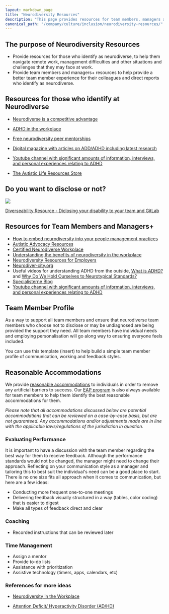 ```yaml
---
layout: markdown_page
title: "Neurodiversity Resources"
description: "This page provides resources for team members, managers and those who identify as neurodiverse"
canonical_path: "/company/culture/inclusion/neurodiversity-resources/"
---
```


## The purpose of Neurodiversity Resources 

- Provide resources for those who identify as neurodiverse, to help them navigate remote work, management difficulties and other situations and challenges that they may face at work. 
- Provide team members and managers+ resources to help provide a better team member experience for their colleagues and direct reports who identify as neurodiverse. 

## Resources for those who identify at Neurodiverse
- [Neurodiverse is a competitive advantage](https://hbr.org/2017/05/neurodiversity-as-a-competitive-advantage)
- [ADHD in the workplace](https://www.webmd.com/add-adhd/adhd-in-the-workplace)
- [Free neurodiversity peer mentorships](https://www.neurodiver-city.org/)
- [Digital magazine with articles on ADD/ADHD including latest research](https://www.additudemag.com/)
- [Youtube channel with significant amounts of information, interviews, and personal experiences relating to ADHD](https://www.youtube.com/c/HowtoADHD)

- [The Autistic Life Resources Store](https://www.theautistic.life/shop?Collection=Worksheets)

## Do you want to disclose or not?
 
[![](https://mermaid.ink/img/pako:eNp1VMtu2zAQ_JWFLr0k_QAfatRRYvcVBGgugZzDmlxLhCVS5cOGEeffuxQpQQ4Qn2R6ODM7s9ZbIYykYlHUFvsGnsutBv58rzbo4GwCdKixJgvCdB1pTxKMBm9ReQeWWown3kSoBU3BGqmOZJ3yZ1A6IVS8kSE92b2xTCpo-QpZ7Pb22-WF3AVWLHukQdfSv0Ausp-MPQAKNmDkQOaAKRKd60movRIfpVmuU17VbG8uCco5Zl3C60z50VzgrvqDZ9DGM1EaSConWuMI0INvlAOvOsrXVpPhMhn2DTFStKg6BzsiDS70vbHR_u6crOYgl3OOKH1f3fFISlKEHJSuAcfhhznnk8NJ-cYEP7oLlkfaD3lJM9jfE7WxK77pcdeOjsvJ8UP1wmiBbNGbHhqaKCzUBlsHcVYDNfnPQn-8yvorlEO3zKfaFk6o_Ty_5dxBnHddZfxgdR4NNx1aDozG9FhiGi_TyZg154PuylJyKrJT1DJ1puKO7lsSsQhex7Xyv3H3xcER27gH2dsDe4NNxfmMK7nhk_S0jr-l6H4O0blmcCnG0rKzWFz2-rGDMc7oPE824OKqvc5VYjy_pn4mBV7ytBixfd6OJzI9s64Ci5Jz8ITWa8ZxGFGi_LGCZ8IOcBdX5brEFA1xyLxeJxz-Kdj31qBorsrIxoqboiP-8yjJ74i3eLYt-H5H22LBjxLtYVts9TvjQs8idC-VN7ZYeBvopsDgzd-zFuP3hCkV8uumS4fv_wEf0Zan)](https://mermaid.live/edit/#pako:eNp1VMtu2zAQ_JWFLr0k_QAfatRRYvcVBGgugZzDmlxLhCVS5cOGEeffuxQpQQ4Qn2R6ODM7s9ZbIYykYlHUFvsGnsutBv58rzbo4GwCdKixJgvCdB1pTxKMBm9ReQeWWown3kSoBU3BGqmOZJ3yZ1A6IVS8kSE92b2xTCpo-QpZ7Pb22-WF3AVWLHukQdfSv0Ausp-MPQAKNmDkQOaAKRKd60movRIfpVmuU17VbG8uCco5Zl3C60z50VzgrvqDZ9DGM1EaSConWuMI0INvlAOvOsrXVpPhMhn2DTFStKg6BzsiDS70vbHR_u6crOYgl3OOKH1f3fFISlKEHJSuAcfhhznnk8NJ-cYEP7oLlkfaD3lJM9jfE7WxK77pcdeOjsvJ8UP1wmiBbNGbHhqaKCzUBlsHcVYDNfnPQn-8yvorlEO3zKfaFk6o_Ty_5dxBnHddZfxgdR4NNx1aDozG9FhiGi_TyZg154PuylJyKrJT1DJ1puKO7lsSsQhex7Xyv3H3xcER27gH2dsDe4NNxfmMK7nhk_S0jr-l6H4O0blmcCnG0rKzWFz2-rGDMc7oPE824OKqvc5VYjy_pn4mBV7ytBixfd6OJzI9s64Ci5Jz8ITWa8ZxGFGi_LGCZ8IOcBdX5brEFA1xyLxeJxz-Kdj31qBorsrIxoqboiP-8yjJ74i3eLYt-H5H22LBjxLtYVts9TvjQs8idC-VN7ZYeBvopsDgzd-zFuP3hCkV8uumS4fv_wEf0Zan)

[Diverseability Resource - Diclosing your disability to your team and GitLab](https://about.gitlab.com/company/culture/inclusion/erg-gitlab-diversability/#disclosing-your-disability-to-your-team-and-gitlab)

## Resources for Team Members and Managers+

- [How to embed neurodiversity into your people management practices](https://www.hrzone.com/perform/people/how-to-embed-neurodiversity-into-your-people-management-practices)
- [Autistic Advocacy Resources](https://autisticadvocacy.org/resources/accessibility/)
- [Certified Neurodiverse Workplace](https://ibcces.org/certified-neurodiverse-workplace/)
- [Understanding the benefits of neurodiversity in the workplace](https://www.hays.com.au/blog/insights/understanding-the-benefits-of-neurodiversity-in-the-workplace)
- [Neurodiversity Resources for Employers](https://www.neurodiversityhub.org/resources-for-employers)
- [Neurodiver-city.org](https://www.neurodiver-city.org/)
- Useful videos for understanding ADHD from the outside, [What is ADHD?](https://www.youtube.com/watch?v=xMWtGozn5jU) and [Why Do We Hold Ourselves to Neurotypical Standards?](https://www.youtube.com/watch?v=IMeCxDQZeqY) 
- [Specialisterne Blog](https://www.us.specialisterne.com/category/blog/)
- [Youtube channel with significant amounts of information, interviews, and personal experiences relating to ADHD](https://www.youtube.com/c/HowtoADHD)

## Team Member Profile 

As a way to support all team members and ensure that neurodiverse team members who choose not to disclose or may be undiagnosed are being provided the support they need. All team members have individual needs and employing personalisation will go along way to ensuring everyone feels included. 

You can use this template (insert) to help build a simple team member profile of communication, working and feedback styles. 

## Reasonable Accommodations

We provide [reasonable accommodations](/handbook/people-policies/inc-usa/#reasonable-accommodation) to individuals in order to remove any artificial barriers to success.  Our [EAP program](https://about.gitlab.com/handbook/total-rewards/benefits/modern-health/) is also always available for team members to help them identify the best reasonable accommodations for them.

_Please note that all accommodations discussed below are potential accommodations that can be reviewed on a case-by-case basis, but are not guaranteed. Any accommodations and/or adjustments made are in line with the applicable laws/regulations of the jurisdiction in question._

### Evaluating Performance

It is important to have a discussion with the team member regarding the best way for them to receive feedback.  Although the performance standards would not be changed, the manager might need to change their approach. Reflecting on your communication style as a manager and tailoring this to best suit the individual's need can be a good place to start. There is no one size fits all approach when it comes to communication, but here are a few ideas:

* Conducting more frequent one-to-one meetings
* Delivering feedback visually structured in a way (tables, color coding) that is easier to digest 
* Make all types of feedback direct and clear

### Coaching

* Recorded instructions that can be reviewed later

### Time Management

 * Assign a mentor
 * Provide to-do lists
 * Assistance with prioritization
 * Assistive technology (timers, apps, calendars, etc)

### References for more ideas

 * [Neurodiversity in the Workplace](https://askearn.org/topics/neurodiversity-in-the-workplace/#1557151728256-a74a15bb-64c5)

* [Attention Deficit/ Hyperactivity Disorder (AD/HD)](https://askjan.org/disabilities/Attention-Deficit-Hyperactivity-Disorder-AD-HD.cfm)


